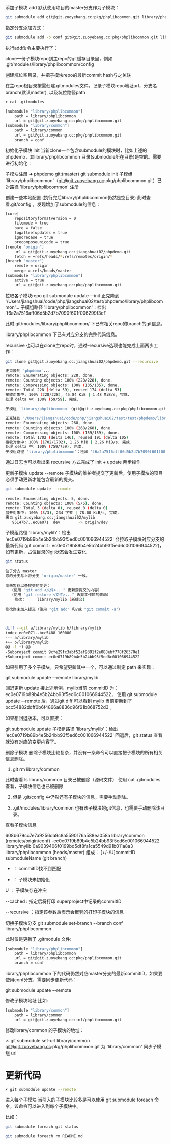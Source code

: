 添加子模块 add
默认使用项目的master分支作为子模块：
```bash
git submodule add git@git.zuoyebang.cc:pkg/phplibcommon.git library/phplibcommon
```


指定分支添加方式：
```bash
git submodule add -b conf git@git.zuoyebang.cc:pkg/phplibcommon.git library/common
```

执行add命令主要执行了：

clone一份子模块repo到主repo的git缓存目录里，例如 .git/modules/library/phplibcommon/config

创建坑位空目录，并把子模块repo的最新commit hash与之关联

在主repo根目录按需创建.gitmodules文件，记录子模块repo地址url，分支名branch(默认master), 以及坑位路径path
```bash
✗ cat .gitmodules
 
[submodule "library/phplibcommon"]
    path = library/phplibcommon
    url = git@git.zuoyebang.cc:pkg/phplibcommon.git
[submodule "library/common"]
    path = library/common
    url = git@git.zuoyebang.cc:pkg/phplibcommon.git
    branch = conf
```

初始化子模块 init
当新clone一个包含submodule的模块时，比如上述的phpdemo，其library/phplibcommon 目录(submodule所在目录)是空的。需要进行初始化：

子模块注册
➜  phpdemo git:(master) git submodule init
子模组 'library/phplibcommon'（git@git.zuoyebang.cc:pkg/phplibcommon.git）已对路径 'library/phplibcommon' 注册

创建一些本地配置 (执行完后library/phplibcommon仍然是空目录)
此时查看.git/config ，发现增加了submodule的信息：

```bash
[core]
    repositoryformatversion = 0
    filemode = true
    bare = false
    logallrefupdates = true
    ignorecase = true
    precomposeunicode = true
[remote "origin"]
    url = git@git.zuoyebang.cc:jiangshuai02/phpdemo.git
    fetch = +refs/heads/*:refs/remotes/origin/*
[branch "master"]
    remote = origin
    merge = refs/heads/master
[submodule "library/phplibcommon"]
    active = true
    url = git@git.zuoyebang.cc:pkg/phplibcommon.git
```

拉取各子模块repo
git submodule update --init
正克隆到 '/Users/jiangshuai/code/php/jiangshuai02/test/phpdemo/library/phplibcommon'...
子模组路径 'library/phplibcommon'：检出 'f6a2a7516aff06d5b2d7b7090f601f006299f3cf'


此时.git/modules/library/phplibcommon/ 下已有相关repo的branch的git信息。

library/phplibcommon 下已有对应分支的完整代码信息。

recursive
也可以在clone主repo时，通过–recursive选项也能完成上面两步工作：
```bash
git clone git@git.zuoyebang.cc:jiangshuai02/phpdemo.git --recursive
 
正克隆到 'phpdemo'...
remote: Enumerating objects: 228, done.
remote: Counting objects: 100% (228/228), done.
remote: Compressing objects: 100% (135/135), done.
remote: Total 228 (delta 59), reused 174 (delta 53)
接收对象中: 100% (228/228), 45.84 KiB | 1.48 MiB/s, 完成.
处理 delta 中: 100% (59/59), 完成.
 
子模组 'library/phplibcommon'（git@git.zuoyebang.cc:pkg/phplibcommon.git）已对路径 'library/phplibcommon' 注册
 
正克隆到 '/Users/jiangshuai/code/php/jiangshuai02/test/test/phpdemo/library/phplibcommon'...
remote: Enumerating objects: 268, done.       
remote: Counting objects: 100% (268/268), done.       
remote: Compressing objects: 100% (159/159), done.       
remote: Total 1702 (delta 146), reused 191 (delta 105)       
接收对象中: 100% (1702/1702), 1.26 MiB | 2.26 MiB/s, 完成.
处理 delta 中: 100% (759/759), 完成.
子模组路径 'library/phplibcommon'：检出 'f6a2a7516aff06d5b2d7b7090f601f006299f3cf'

```

通过日志也可以看出来 recursive 方式完成了 init + update 两步操作



更新子模块 update --remote
子模块的维护者提交了更新后，使用子模块的项目必须手动更新才能包含最新的提交。

```bash
git submodule update --remote
 
remote: Enumerating objects: 5, done.
remote: Counting objects: 100% (5/5), done.
remote: Total 3 (delta 0), reused 0 (delta 0)
展开对象中: 100% (3/3), 234 字节 | 78.00 KiB/s, 完成.
来自 git.zuoyebang.cc:jiangshuai02/mylib
   95147b7..ec0e071  dev        -> origin/dev
```

子模组路径 'library/mylib'：检出 'ec0e0719b89b4e5b24bb93f5ed6c001066944522'
会拉取子模块对应分支的最新代码 (git commit : ec0e0719b89b4e5b24bb93f5ed6c001066944522)，如有更新，占位目录的git状态会发生变化


```bash
git status
 
位于分支 master
您的分支与上游分支 'origin/master' 一致。
 
尚未暂存以备提交的变更：
  （使用 "git add <文件>..." 更新要提交的内容）
  （使用 "git restore <文件>..." 丢弃工作区的改动）
    修改：     library/mylib (新提交)
 
修改尚未加入提交（使用 "git add" 和/或 "git commit -a"）
 
 
 
diff --git a/library/mylib b/library/mylib
index ec0e071..bcc5488 160000
--- a/library/mylib
+++ b/library/mylib
@@ -1 +1 @@
-Subproject commit 9cfe29fc3abf52af9391f2e088ebf778f26370e1
+Subproject commit ec0e0719b89b4e5b24bb93f5ed6c001066944522

```

如果引用了多个子模块，只希望更新其中一个，可以通过制定 path 来实现：

git submodule update --remote library/mylib



回退更新 update
接上述示例，mylib当前 commitID 为：ec0e0719b89b4e5b24bb93f5ed6c001066944522， 使用 git submodule update --remote 后，通过git diff 可以看到 mylib 当前更新到了 bcc54882ddff0b6f4866a8836d96f61b868752d3 。

如果想回退版本，可以直接：

git submodule update
子模组路径 'library/mylib'：检出 'ec0e0719b89b4e5b24bb93f5ed6c001066944522'
回退后，git status 查看就没有对应的变更内容了。



删除子模块
删除子模块比较复杂，并没有一条命令可以直接把子模块的所有相关信息删除。

1. git rm library/common

此时查看 ls library/common 目录已被删除（源码文件）
使用 cat .gitmodules 查看，子模块信息也已被删除

2. 但是 .git/config 中仍然还有子模块的信息，需要手动删除。

3. .git/modules/library/common 也有该子模块的git信息，也需要手动删除该目录。



查看子模块信息


608b679cc7e7a9256da9c8a5590176a588ea058a library/common (remotes/origin/conf)
-ec0e0719b89b4e5b24bb93f5ed6c001066944522 library/mylib
 0a9039406f0199bd5df8fa1ca5549d91b011a8a3 library/phplibcommon (heads/master)
组成：
[+/-/U]commitID submoduleName (git branch)

+ ： commitID找不到匹配

- ： 子模块未初始化

U ： 子模块存在冲突

--cached : 指定后将打印 superproject中记录的commitID

--recursive ：指定该参数后表示会嵌套的打印子模块的信息



切换子模块分支
git submodule set-branch --branch conf library/phplibcommon


此时仅是更新了 .gitmodule 文件:

```bash
[submodule "library/phplibcommon"]
    path = library/phplibcommon
    url = git@git.zuoyebang.cc:pkg/phplibcommon.git
    branch = conf
```

library/phplibcommon 下的代码仍然对应master分支的最新commitID，如果要使用conf分支，需要同步更新代码：

git submodule update --remote


修改子模块地址
比如:

```bash
[submodule "library/common"]
    path = library/common
    url = git@git.zuoyebang.cc:inf/phplibcommon.git
```

修改library/common 的子模块的地址：

✗ git submodule set-url library/common git@git.zuoyebang.cc:pkg/phplibcommon.git
为 'library/common' 同步子模组 url
 
# 更新代码
```bash
✗ git submodule update --remote
```



进入每个子模块
当引入的子模块比较多是可以使用 git submodule foreach 命令，该命令可以进入到每个子模块中。

比如：
```bash
git submodule foreach git status
 
git submodule foreach rm README.md
```
